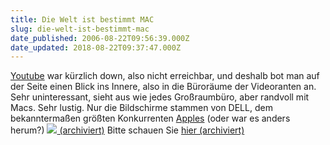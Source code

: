 ```yaml
---
title: Die Welt ist bestimmt MAC
slug: die-welt-ist-bestimmt-mac
date_published: 2006-08-22T09:56:39.000Z
date_updated: 2018-08-22T09:37:47.000Z
---
```


[Youtube](http://www.youtube.com) war kürzlich down, also nicht erreichbar, und deshalb bot man auf der Seite einen Blick ins Innere, also in die Büroräume der Videoranten an. Sehr uninteressant, sieht aus wie jedes Großraumbüro, aber randvoll mit Macs. Sehr lustig. Nur die Bildschirme stammen von DELL, dem bekanntermaßen größten Konkurrenten [Apples](http://www.apple.com/de/) (oder war es anders herum?) 
[![](//blackboardforum.com/images/blah/dwipal.jpg) (archiviert)](http://web.archive.org/web/20060822091349/http://blackboardforum.com/you-tube-mac-lovers.php)
Bitte schauen Sie [hier (archiviert)](http://web.archive.org/web/20060822091349/http://blackboardforum.com/you-tube-mac-lovers.php)
